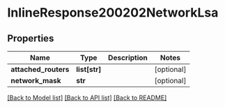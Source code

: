 # InlineResponse200202NetworkLsa

## Properties
Name | Type | Description | Notes
------------ | ------------- | ------------- | -------------
**attached_routers** | **list[str]** |  | [optional] 
**network_mask** | **str** |  | [optional] 

[[Back to Model list]](../README.md#documentation-for-models) [[Back to API list]](../README.md#documentation-for-api-endpoints) [[Back to README]](../README.md)


